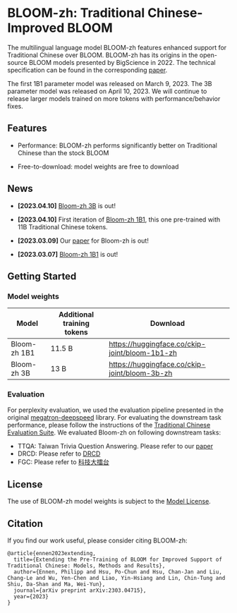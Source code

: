 # BLOOM-zh: Traditional Chinese-Improved BLOOM 

The multilingual language model BLOOM-zh features enhanced support for Traditional Chinese over BLOOM. BLOOM-zh has its origins in the open-source BLOOM models presented by BigScience in 2022. The technical specification can be found in the corresponding [paper](https://arxiv.org/abs/2303.04715). 

The first 1B1 parameter model was released on March 9, 2023. The 3B parameter model was released on April 10, 2023. We will continue to release larger models trained on more tokens with performance/behavior fixes. 

## Features

- Performance: BLOOM-zh performs significantly better on Traditional Chinese than the stock BLOOM

- Free-to-download: model weights are free to download 

## News

- **[2023.04.10]** [Bloom-zh 3B](https://huggingface.co/ckip-joint/bloom-3b-zh) is out!

- **[2023.04.10]** First iteration of [Bloom-zh 1B1](https://huggingface.co/ckip-joint/bloom-1b1-zh), this one pre-trained with 11B Traditional Chinese tokens.

- **[2023.03.09]** Our [paper](https://arxiv.org/abs/2303.04715) for Bloom-zh is out!

- **[2023.03.07]** [Bloom-zh 1B1](https://huggingface.co/ckip-joint/bloom-1b1-zh) is out!

## Getting Started

### Model weights

| Model        | Additional training tokens | Download                                       |
| ------------ | -------------------------- | ---------------------------------------------- |
| Bloom-zh 1B1 | 11.5 B                     | https://huggingface.co/ckip-joint/bloom-1b1-zh |
| Bloom-zh 3B  | 13 B                       | https://huggingface.co/ckip-joint/bloom-3b-zh  |

### Evaluation

For perplexity evaluation, we used the evaluation pipeline presented in the original [megatron-deepspeed](https://github.com/microsoft/Megatron-DeepSpeed) library. For evaluating the downstream task performance, please follow the instructions of the [Traditional Chinese Evaluation Suite](https://github.com/CKIP-Joint/Evaluator). We evaluated Bloom-zh on following downstream tasks:

- TTQA: Taiwan Trivia Question Answering. Please refer to our [paper](https://arxiv.org/abs/2303.04715) 
- DRCD: Please refer to [DRCD](https://github.com/DRCKnowledgeTeam/DRCD)
- FGC: Please refer to [科技大擂台](https://scidm.nchc.org.tw/dataset/grandchallenge2020/resource/af730fe7-7f95-4af2-b4f4-1ca09406b35a)

## License

The use of BLOOM-zh model weights is subject to the [Model License](https://huggingface.co/ckip-joint/bloom-1b1-zh/blob/main/LICENSE_MR.md).

## Citation

If you find our work useful, please consider citing BLOOM-zh:

```
@article{ennen2023extending,
  title={Extending the Pre-Training of BLOOM for Improved Support of Traditional Chinese: Models, Methods and Results},
  author={Ennen, Philipp and Hsu, Po-Chun and Hsu, Chan-Jan and Liu, Chang-Le and Wu, Yen-Chen and Liao, Yin-Hsiang and Lin, Chin-Tung and Shiu, Da-Shan and Ma, Wei-Yun},
  journal={arXiv preprint arXiv:2303.04715},
  year={2023}
}
```
